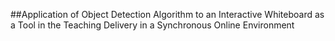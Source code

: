 ##Application of Object Detection Algorithm to an Interactive Whiteboard as a Tool in the Teaching Delivery in a Synchronous Online Environment

